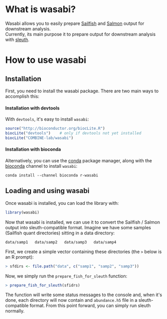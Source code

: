 # What is wasabi?

Wasabi allows you to easily prepare [Sailfish](https://github.com/kingsfordgroup/sailfish) and [Salmon](https://github.com/COMBINE-lab/salmon) output for downstream analysis.  
Currently, its main purpose it to prepare output for downstream analysis with [sleuth](http://pachterlab.github.io/sleuth/).

# How to use wasabi


## Installation 

First, you need to install the wasabi package.  There are two main ways to accomplish this:

#### Installation with devtools
  With `devtools`, it's easy to install `wasabi`:
  ```r
  source("http://bioconductor.org/biocLite.R")
  biocLite("devtools")    # only if devtools not yet installed
  biocLite("COMBINE-lab/wasabi")
  ```
    
#### Installation with bioconda
  Alternatively, you can use the [conda](http://conda.pydata.org/miniconda.html) package manager, along with the [bioconda](https://bioconda.github.io/) channel to install `wasabi`:
  ```
  conda install --channel bioconda r-wasabi
  ```

## Loading and using wasabi

Once wasabi is installed, you can load the library with:

```r
library(wasabi)
```

Now that wasabi is installed, we can use it to convert the Sailfish / Salmon output into sleuth-compatible format.
Imagine we have some samples (Sailfish quant directories) sitting in a data directory:

```
data/samp1   data/samp2   data/samp3   data/samp4
```

First, we create a simple vector containing these directories (the `>` below is an R prompt):

```r
> sfdirs <- file.path("data", c("samp1", "samp2", "samp3"))
```

Now, we simply run the `prepare_fish_for_sleuth` function:

```r
> prepare_fish_for_sleuth(sfidrs)
```

The function will write some status messages to the console and, when it's done, each directory will now contain 
and `abundance.h5` file in a sleuth-compatible format.  From this point forward, you can simply run sleuth normally.
